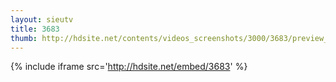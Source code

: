 ```yaml
---
layout: sieutv
title: 3683
thumb: http://hdsite.net/contents/videos_screenshots/3000/3683/preview_360p.mp4.jpg
---
```

{% include iframe src='http://hdsite.net/embed/3683' %}
 
